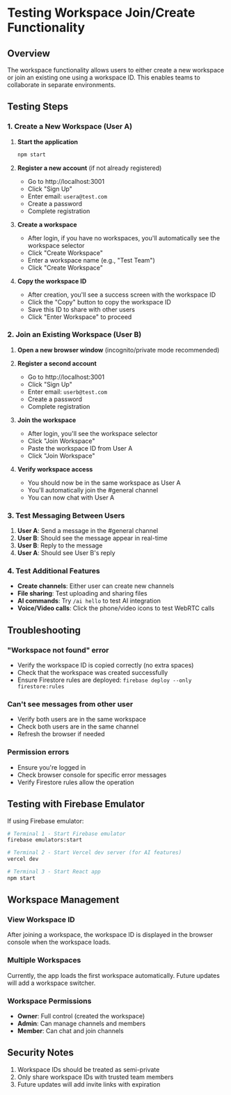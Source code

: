 # Testing Workspace Join/Create Functionality

## Overview
The workspace functionality allows users to either create a new workspace or join an existing one using a workspace ID. This enables teams to collaborate in separate environments.

## Testing Steps

### 1. Create a New Workspace (User A)

1. **Start the application**
   ```bash
   npm start
   ```

2. **Register a new account** (if not already registered)
   - Go to http://localhost:3001
   - Click "Sign Up" 
   - Enter email: `usera@test.com`
   - Create a password
   - Complete registration

3. **Create a workspace**
   - After login, if you have no workspaces, you'll automatically see the workspace selector
   - Click "Create Workspace"
   - Enter a workspace name (e.g., "Test Team")
   - Click "Create Workspace"

4. **Copy the workspace ID**
   - After creation, you'll see a success screen with the workspace ID
   - Click the "Copy" button to copy the workspace ID
   - Save this ID to share with other users
   - Click "Enter Workspace" to proceed

### 2. Join an Existing Workspace (User B)

1. **Open a new browser window** (incognito/private mode recommended)
   
2. **Register a second account**
   - Go to http://localhost:3001
   - Click "Sign Up"
   - Enter email: `userb@test.com`
   - Create a password
   - Complete registration

3. **Join the workspace**
   - After login, you'll see the workspace selector
   - Click "Join Workspace"
   - Paste the workspace ID from User A
   - Click "Join Workspace"

4. **Verify workspace access**
   - You should now be in the same workspace as User A
   - You'll automatically join the #general channel
   - You can now chat with User A

### 3. Test Messaging Between Users

1. **User A**: Send a message in the #general channel
2. **User B**: Should see the message appear in real-time
3. **User B**: Reply to the message
4. **User A**: Should see User B's reply

### 4. Test Additional Features

- **Create channels**: Either user can create new channels
- **File sharing**: Test uploading and sharing files
- **AI commands**: Try `/ai hello` to test AI integration
- **Voice/Video calls**: Click the phone/video icons to test WebRTC calls

## Troubleshooting

### "Workspace not found" error
- Verify the workspace ID is copied correctly (no extra spaces)
- Check that the workspace was created successfully
- Ensure Firestore rules are deployed: `firebase deploy --only firestore:rules`

### Can't see messages from other user
- Verify both users are in the same workspace
- Check both users are in the same channel
- Refresh the browser if needed

### Permission errors
- Ensure you're logged in
- Check browser console for specific error messages
- Verify Firestore rules allow the operation

## Testing with Firebase Emulator

If using Firebase emulator:
```bash
# Terminal 1 - Start Firebase emulator
firebase emulators:start

# Terminal 2 - Start Vercel dev server (for AI features)
vercel dev

# Terminal 3 - Start React app
npm start
```

## Workspace Management

### View Workspace ID
After joining a workspace, the workspace ID is displayed in the browser console when the workspace loads.

### Multiple Workspaces
Currently, the app loads the first workspace automatically. Future updates will add a workspace switcher.

### Workspace Permissions
- **Owner**: Full control (created the workspace)
- **Admin**: Can manage channels and members
- **Member**: Can chat and join channels

## Security Notes

1. Workspace IDs should be treated as semi-private
2. Only share workspace IDs with trusted team members
3. Future updates will add invite links with expiration